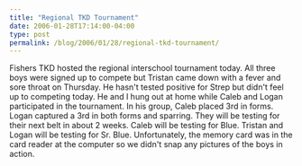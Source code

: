 ```yaml
---
title: "Regional TKD Tournament"
date: 2006-01-28T17:14:00-04:00
type: post
permalink: /blog/2006/01/28/regional-tkd-tournament/
---
```

Fishers TKD hosted the regional interschool tournament today. All three boys were signed up to compete but Tristan came down with a fever and sore throat on Thursday. He hasn't tested positive for Strep but didn't feel up to competing today. He and I hung out at home while Caleb and Logan participated in the tournament. In his group, Caleb placed 3rd in forms. Logan captured a 3rd in both forms and sparring. They will be testing for their next belt in about 2 weeks. Caleb will be testing for Blue. Tristan and Logan will be testing for Sr. Blue. Unfortunately, the memory card was in the card reader at the computer so we didn't snap any pictures of the boys in action.
